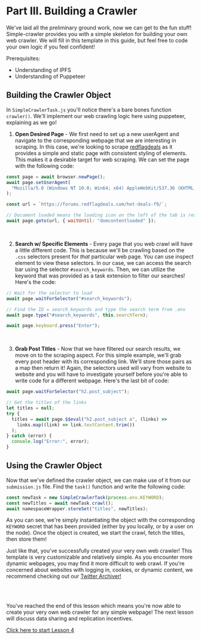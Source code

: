 # Part III. Building a Crawler

We've laid all the preliminary ground work, now we can get to the fun stuff! Simple-crawler provides you with a simple skeleton for building your own web crawler. We will fill in this template in this guide, but feel free to code your own logic if you feel confident!

Prerequisites:

- Understanding of IPFS
- Understanding of Puppeteer

## Building the Crawler Object

In `SimpleCrawlerTask.js` you'll notice there's a bare bones function `crawler()`. We'll implement our web crawling logic here using puppeteer, explaining as we go!

1. **Open Desired Page** - We first need to set up a new userAgent and navigate to the corresponding webpage that we are interesting in scraping. In this case, we're looking to scrape [redflagdeals](https://forums.redflagdeals.com/hot-deals-f9/`) as it provides a simple and static page with consistent styling of elements. This makes it a desirable target for web scraping. We can set the page with the following code:

```javascript
const page = await browser.newPage();
await page.setUserAgent(
  "Mozilla/5.0 (Windows NT 10.0; Win64; x64) AppleWebKit/537.36 (KHTML, like Gecko) Chrome/87.0.4280.88 Safari/537.36"
);

const url = `https://forums.redflagdeals.com/hot-deals-f9/`;

// Document loaded means the loading icon on the left of the tab is resolved
await page.goto(url, { waitUntil: "domcontentloaded" });
```

<br>

2. **Search w/ Specific Elements** - Every page that you web crawl will have a little different code. This is because we'll be crawling based on the `.css` selectors present for _that_ particular web page. You can use inspect element to view these selectors. In our case, we can access the search bar using the selector `#search_keywords`. Then, we can utilize the keyword that was provided as a task extension to filter our searches! Here's the code:

```javascript
// Wait for the selector to load
await page.waitForSelector("#search_keywords");

// Find the ID = search_keywords and type the search term from .env
await page.type("#search_keywords", this.searchTerm);

await page.keyboard.press("Enter");
```

<br>

3. **Grab Post Titles** - Now that we have filtered our search results, we move on to the scraping aspect. For this simple example, we'll grab every post header with its corresponding link. We'll store those pairs as a map then return it! Again, the selectors used will vary from website to website and you will have to investigate yourself before you're able to write code for a different webpage. Here's the last bit of code:

```javascript
await page.waitForSelector("h2.post_subject");

// Get the titles of the links
let titles = null;
try {
  titles = await page.$$eval("h2.post_subject a", (links) =>
    links.map((link) => link.textContent.trim())
  );
} catch (error) {
  console.log("Error:", error);
}
```

## Using the Crawler Object

Now that we've defined the crawler object, we can make use of it from our `submission.js` file. Find the `task()` function and write the following code:

```javascript
const newTask = new SimpleCrawlerTask(process.env.KEYWORD);
const newTitles = await newTask.crawl();
await namespaceWrapper.storeSet("titles", newTitles);
```

As you can see, we're simply instantiating the object with the corresponding `KEYWORD` secret that has been provided (either by you locally, or by a user on the node). Once the object is created, we start the crawl, fetch the titles, then store them!

Just like that, you've successfully created your very own web crawler! This template is very customizable and relatively simple. As you encounter more dynamic webpages, you may find it more difficult to web crawl. If you're concerned about websites with logging in, cookies, or dynamic content, we recommend checking out our [Twitter Archiver!](https://github.com/koii-network/task-X)

<br>
<br>

You've reached the end of this lesson which means you're now able to create your very own web crawler for any simple webpage! The next lesson will discuss data sharing and replication incentives.

[Click here to start Lesson 4](../README.md)
